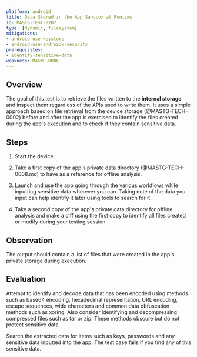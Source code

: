 ```yaml
---
platform: android
title: Data Stored in the App Sandbox at Runtime
id: MASTG-TEST-0207
type: [dynamic, filesystem]
mitigations:
- android-use-keystore
- android-use-androidx-security
prerequisites:
- identify-sensitive-data
weakness: MASWE-0006
---
```


## Overview

The goal of this test is to retrieve the files written to the **internal storage** and inspect them regardless of the APIs used to write them. It uses a simple approach based on file retrieval from the device storage (@MASTG-TECH-0002) before and after the app is exercised to identify the files created during the app's execution and to check if they contain sensitive data.

## Steps

1. Start the device.

2. Take a first copy of the app's private data directory (@MASTG-TECH-0008.md) to have as a reference for offline analysis.

3. Launch and use the app going through the various workflows while inputting sensitive data wherever you can. Taking note of the data you input can help identify it later using tools to search for it.

4. Take a second copy of the app's private data directory for offline analysis and make a diff using the first copy to identify all files created or modify during your testing session.

## Observation

The output should contain a list of files that were created in the app's private storage during  execution.

## Evaluation

Attempt to identify and decode data that has been encoded using methods such as base64 encoding, hexadecimal representation, URL encoding, escape sequences, wide characters and common data obfuscation methods such as xoring. Also consider identifying and decompressing compressed files such as tar or zip. These methods obscure but do not protect sensitive data.

Search the extracted data for items such as keys, passwords and any sensitive data inputted into the app. The test case fails if you find any of this sensitive data.
